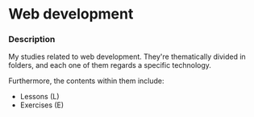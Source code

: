 # Web development

### Description

My studies related to web development.
They're thematically divided in folders, and each one of them regards a specific technology.

Furthermore, the contents within them include:
* Lessons (L)
* Exercises (E)